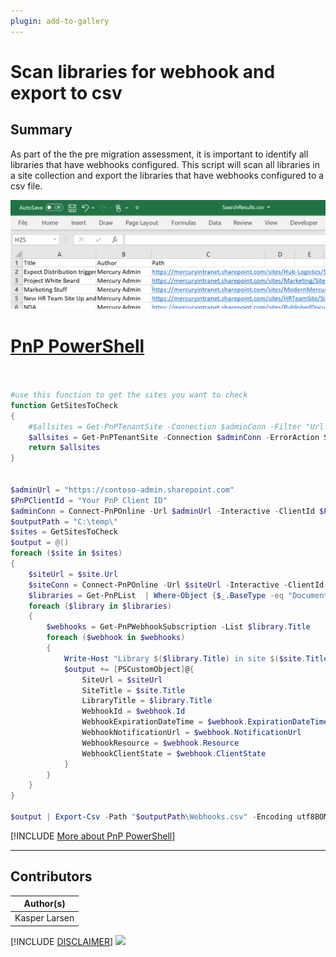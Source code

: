 ```yaml
---
plugin: add-to-gallery
---
```


# Scan libraries for webhook and export to csv

## Summary

As part of the the pre migration assessment, it is important to identify all libraries that have webhooks configured. This script will scan all libraries in a site collection and export the libraries that have webhooks configured to a csv file.

![Example Screenshot](assets/example.png)


# [PnP PowerShell](#tab/pnpps)

```powershell


#use this function to get the sites you want to check
function GetSitesToCheck 
{
    #$allsites = Get-PnPTenantSite -Connection $adminConn -Filter "Url -like 'https://contoso.sharepoint.com/'"  -ErrorAction Stop
    $allsites = Get-PnPTenantSite -Connection $adminConn -ErrorAction Stop
    return $allsites
}


$adminUrl = "https://contoso-admin.sharepoint.com"
$PnPClientId = "Your PnP Client ID"
$adminConn = Connect-PnPOnline -Url $adminUrl -Interactive -ClientId $PnPClientId
$outputPath = "C:\temp\" 
$sites = GetSitesToCheck
$output = @()
foreach ($site in $sites) 
{
    $siteUrl = $site.Url
    $siteConn = Connect-PnPOnline -Url $siteUrl -Interactive -ClientId $PnPClientId
    $libraries = Get-PnPList  | Where-Object {$_.BaseType -eq "DocumentLibrary"}
    foreach ($library in $libraries) 
    {
        $webhooks = Get-PnPWebhookSubscription -List $library.Title
        foreach ($webhook in $webhooks)
        {
            Write-Host "Library $($library.Title) in site $($site.Title) has $($webhooks.Count) webhooks"
            $output += [PSCustomObject]@{
                SiteUrl = $siteUrl
                SiteTitle = $site.Title
                LibraryTitle = $library.Title
                WebhookId = $webhook.Id
                WebhookExpirationDateTime = $webhook.ExpirationDateTime
                WebhookNotificationUrl = $webhook.NotificationUrl
                WebhookResource = $webhook.Resource
                WebhookClientState = $webhook.ClientState
            }
        }
    }
}

$output | Export-Csv -Path "$outputPath\Webhooks.csv" -Encoding utf8BOM -Delimiter "|" -Force;


```
[!INCLUDE [More about PnP PowerShell](../../docfx/includes/MORE-PNPPS.md)]
***


## Contributors

| Author(s) |
|-----------|
| Kasper Larsen |

[!INCLUDE [DISCLAIMER](../../docfx/includes/DISCLAIMER.md)]
<img src="https://m365-visitor-stats.azurewebsites.net/script-samples/scripts/spo-get-libraries-with-webhooks" aria-hidden="true" />

